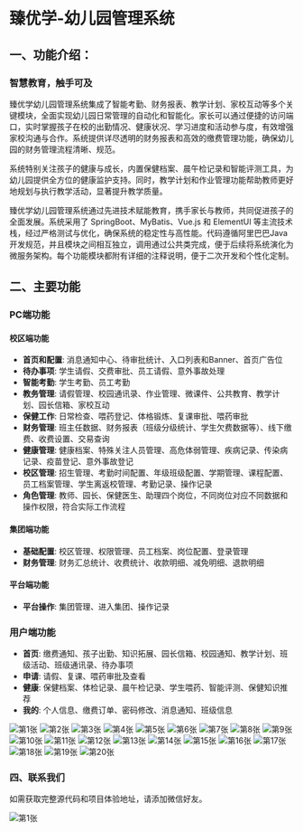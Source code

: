 # 臻优学-幼儿园管理系统

## 一、功能介绍：

### 智慧教育，触手可及

臻优学幼儿园管理系统集成了智能考勤、财务报表、教学计划、家校互动等多个关键模块，全面实现幼儿园日常管理的自动化和智能化。家长可以通过便捷的访问端口，实时掌握孩子在校的出勤情况、健康状况、学习进度和活动参与度，有效增强家校沟通与合作。系统提供详尽透明的财务报表和高效的缴费管理功能，确保幼儿园的财务管理流程清晰、规范。

系统特别关注孩子的健康与成长，内置保健档案、晨午检记录和智能评测工具，为幼儿园提供全方位的健康监护支持。同时，教学计划和作业管理功能帮助教师更好地规划与执行教学活动，显著提升教学质量。

臻优学幼儿园管理系统通过先进技术赋能教育，携手家长与教师，共同促进孩子的全面发展。系统采用了 SpringBoot、MyBatis、Vue.js 和 ElementUI 等主流技术栈，经过严格测试与优化，确保系统的稳定性与高性能。代码遵循阿里巴巴Java开发规范，并且模块之间相互独立，调用通过公共类完成，便于后续将系统演化为微服务架构。每个功能模块都附有详细的注释说明，便于二次开发和个性化定制。

## 二、主要功能

### PC端功能

#### 校区端功能

- **首页和配置**: 消息通知中心、待审批统计、入口列表和Banner、首页广告位
- **待办事项**: 学生请假、交费审批、员工请假、意外事故处理
- **智能考勤**: 学生考勤、员工考勤
- **教务管理**: 请假管理、校园通讯录、作业管理、微课件、公共教育、教学计划、园长信箱、家校互动
- **保健工作**: 日常检查、喂药登记、体格锻炼、复课审批、喂药审批
- **财务管理**: 班主任数据、财务报表（班级分级统计、学生欠费数据等）、线下缴费、收费设置、交易查询
- **健康管理**: 健康档案、特殊关注人员管理、高危体弱管理、疾病记录、传染病记录、疫苗登记、意外事故登记
- **校区管理**: 招生管理、考勤时间配置、年级班级配置、学期管理、课程配置、员工档案管理、学生离返校管理、考勤记录、操作记录
- **角色管理**: 教师、园长、保健医生、助理四个岗位，不同岗位对应不同数据和操作权限，符合实际工作流程

#### 集团端功能

- **基础配置**: 校区管理、权限管理、员工档案、岗位配置、登录管理
- **财务管理**: 财务汇总统计、收费统计、收款明细、减免明细、退款明细

#### 平台端功能

- **平台操作**: 集团管理、进入集团、操作记录

### 用户端功能

- **首页**: 缴费通知、孩子出勤、知识拓展、园长信箱、校园通知、教学计划、班级活动、班级通讯录、待办事项
- **申请**: 请假、复课、喂药审批及查看
- **健康**: 保健档案、体检记录、晨午检记录、学生喂药、智能评测、保健知识推荐
- **我的**: 个人信息、缴费订单、密码修改、消息通知、班级信息


![第1张](./doc/幻灯片1.JPG)
![第2张](./doc/幻灯片2.JPG)
![第3张](./doc/幻灯片3.JPG)
![第4张](./doc/幻灯片4.JPG)
![第5张](./doc/幻灯片5.JPG)
![第6张](./doc/幻灯片6.JPG)
![第7张](./doc/幻灯片7.JPG)
![第8张](./doc/幻灯片8.JPG)
![第9张](./doc/幻灯片9.JPG)
![第10张](./doc/幻灯片10.JPG)
![第11张](./doc/幻灯片11.JPG)
![第12张](./doc/幻灯片12.JPG)
![第13张](./doc/幻灯片13.JPG)
![第14张](./doc/幻灯片14.JPG)
![第15张](./doc/幻灯片15.JPG)
![第16张](./doc/幻灯片16.JPG)
![第17张](./doc/幻灯片17.JPG)
![第18张](./doc/幻灯片18.JPG)
![第19张](./doc/幻灯片19.JPG)
![第20张](./doc/幻灯片20.JPG)



### 四、联系我们

如需获取完整源代码和项目体验地址，请添加微信好友。

![第1张](./doc/微信二维码.jpg)


